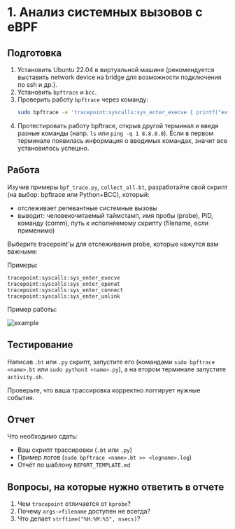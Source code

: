 # 1. Анализ системных вызовов с eBPF

## Подготовка

1. Установить Ubuntu 22.04 в виртуальной машине (рекомендуется выставить network device на bridge для возможности подключения по ssh и др.).
2. Установить `bpftrace` и `bcc`.
3. Проверить работу `bpftrace` через команду:
   ```bash
   sudo bpftrace -e 'tracepoint:syscalls:sys_enter_execve { printf("execve: %s\n", str(args->filename)); }'
4. Протестировать работу bpftrace, открыв другой терминал и введя разные команды (напр. `ls` или `ping -q 1 8.8.8.8`). Если в первом терминале появилась информация о вводимых командах, значит все установилось успешно.

## Работа

Изучив примеры `bpf_trace.py`, `collect_all.bt`, разработайте свой скрипт (на выбор: bpftrace или Python+BCC), который:

* отслеживает релевантные системные вызовы
* выводит: человекочитаемый таймстамп, имя пробы (probe), PID, команду (comm), путь к исполняемому скрипту (filename, если применимо)

Выберите tracepoint'ы для отслеживания probe, которые кажутся вам важными:

Примеры:

```
tracepoint:syscalls:sys_enter_execve
tracepoint:syscalls:sys_enter_openat
tracepoint:syscalls:sys_enter_connect
tracepoint:syscalls:sys_enter_unlink
```

Пример работы:

![example](img/example.png)

## Тестирование

Написав `.bt` или `.py` скрипт, запустите его (командами `sudo bpftrace <name>.bt` или `sudo python3 <name>.py`), а на втором терминале запустите `activity.sh`.

Проверьте, что ваша трассировка корректно логгирует нужные события.

## Отчет

Что необходимо сдать:

* Ваш скрипт трассировки (`.bt` или `.py`)
* Пример логов (`sudo bpftrace <name>.bt >> <logname>.log`)
* Отчёт по шаблону `REPORT_TEMPLATE.md`

## Вопросы, на которые нужно ответить в отчете

1. Чем `tracepoint` отличается от `kprobe`?
2. Почему `args->filename` доступен не всегда?
3. Что делает `strftime("%H:%M:%S", nsecs)`?